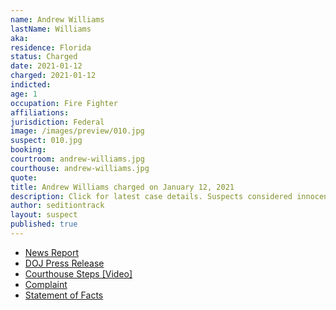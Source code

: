 ```yaml
---
name: Andrew Williams
lastName: Williams
aka:
residence: Florida
status: Charged
date: 2021-01-12
charged: 2021-01-12
indicted:
age: 1
occupation: Fire Fighter
affiliations:
jurisdiction: Federal
image: /images/preview/010.jpg
suspect: 010.jpg
booking:
courtroom: andrew-williams.jpg
courthouse: andrew-williams.jpg
quote:
title: Andrew Williams charged on January 12, 2021
description: Click for latest case details. Suspects considered innocent until proven guilty.
author: seditiontrack
layout: suspect
published: true
---
```

- [News Report](https://people.com/crime/fbi-arrests-florida-firefighter-seen-in-videos-at-capitol-riots/)
- [DOJ Press Release](https://www.justice.gov/usao-dc/pr/seven-charged-federal-court-following-events-united-capitol)
- [Courthouse Steps [Video]](https://twitter.com/EricMockTV/status/1349127558709866502?s=20)
- [Complaint](https://www.justice.gov/opa/page/file/1354851/download)
- [Statement of Facts](https://www.justice.gov/opa/page/file/1354851/download)
